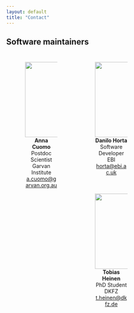 ```yaml
---
layout: default
title: "Contact"
---
```


## Software maintainers

<head>
<style type="text/css">
/* Create three equal columns that floats next to each other */
.column {
  float: left;
  width: 33%;
  padding: 10px;
}
/* Clear floats after the columns */
.row:after {
  content: "";
  display: table;
  clear: both
}
</style>
</head>

<div class="row">
  <div class="column">
    <figure align="center">
    <img src='images/Cuomo_Anna.png' alt='missing' width="350" height="200" />
    <figcaption><b>Anna Cuomo</b> <br> Postdoc Scientist <br>  Garvan Institute <br> <a href="mailto:a.cuomo@garvan.org.au">a.cuomo@garvan.org.au</a> </figcaption>
    </figure>
  </div>
  <div class="column">
    <figure align="center">
    <img src="images/Horta_Danilo.jpeg" alt='missing' width="350" height="200"/>
    <figcaption> <b>Danilo Horta</b> <br> Software Developer <br> EBI <br> <a href="mailto:horta@ebi.ac.uk">horta@ebi.ac.uk</a></figcaption>
    </figure>
  </div>
<!-- <div class="row"> -->
  <div class="column">
    <figure align="center">
    <img src="images/Tobis_photo.jpeg" alt='missing' width="250" height="200"/>
    <figcaption> <b>Tobias Heinen</b> <br> PhD Student <br> DKFZ <br> <a href="mailto:t.heinen@dkfz.de">t.heinen@dkfz.de</a> </figcaption>
    </figure>
  </div>
<!-- </div> -->
</div>
